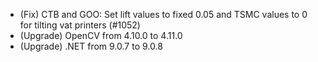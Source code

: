 - (Fix) CTB and GOO: Set lift values to fixed 0.05 and TSMC values to 0 for tilting vat printers (#1052)
- (Upgrade) OpenCV from 4.10.0 to 4.11.0
- (Upgrade) .NET from 9.0.7 to 9.0.8

